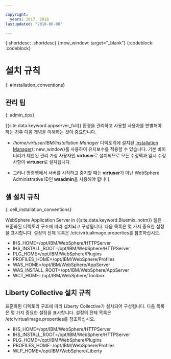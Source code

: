 ```yaml
---

copyright:
  years: 2017, 2018
lastupdated: "2018-06-08"

---
```


{:shortdesc: .shortdesc}
{:new_window: target="_blank"}
{:codeblock: .codeblock}

# 설치 규칙
{: #installation_conventions}

## 관리 팁
{: admin_tips}

{{site.data.keyword.appserver_full}} 환경을 관리하고 사용할 사용자를 판별해야 하는 경우 다음 개념을 이해하는 것이 중요합니다.

 * */home/virtuser/IBM/Installation Manager* 디렉토리에 설치된
[Installation Manager](http://www.ibm.com/support/knowledgecenter/SSDV2W_1.8.3/com.ibm.cic.agent.ui.doc/helpindex_imic.html){: new_window}를 사용하여 유지보수를 적용할 수 있습니다. 기본 바이너리가 제한된 관리 가상 사용자인 **virtuser**로 설치되므로 모든 수정팩과 임시 수정사항이 **virtuser**로 설치됩니다.

 * 그러나 명령행에서 서버를 시작하고 중지할 때는 **virtuser**가 아닌 WebSphere Administrative ID인 **wsadmin**을 사용해야 합니다. 

## 셀 설치 규칙
{: cell_installation_conventions}

WebSphere Application Server in {{site.data.keyword.Bluemix_notm}} 셀은 표준화된 디렉토리 구조에 따라 설치되고 구성됩니다. 다음 목록은 몇 가지 중요한 설정을 표시합니다.  설정의 전체 목록은 /etc/virtualimage.properties를 참조하십시오.

* IHS_HOME=/opt/IBM/WebSphere/HTTPServer
* IHS_INSTALL_ROOT=/opt/IBM/WebSphere/HTTPServer
* PLG_HOME=/opt/IBM/WebSphere/Plugins
* PROFILES_HOME=/opt/IBM/WebSphere/Profiles
* WAS_HOME=/opt/IBM/WebSphere/AppServer
* WAS_INSTALL_ROOT=/opt/IBM/WebSphere/AppServer
* WCT_HOME=/opt/IBM/WebSphere/Toolbox

## Liberty Collective 설치 규칙

표준화된 디렉토리 구조에 따라 Liberty Collective가 설치되어 구성됩니다. 다음 목록은 몇 가지 중요한 설정을 표시합니다.  설정의 전체 목록은 /etc/virtualimage.properties를 참조하십시오.

* IHS_HOME=/opt/IBM/WebSphere/HTTPServer
* IHS_INSTALL_ROOT=/opt/IBM/WebSphere/HTTPServer
* PLG_HOME=/opt/IBM/WebSphere/Plugins
* PROFILES_HOME=/opt/IBM/WebSphere/Profiles
* WLP_HOME=/opt/IBM/WebSphere/Liberty
